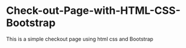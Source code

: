 # Check-out-Page-with-HTML-CSS-Bootstrap
This is a simple checkout page using html css and Bootstrap
